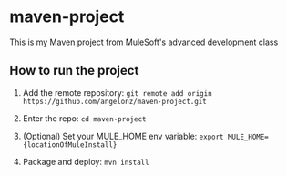 # maven-project

This is my Maven project from MuleSoft's advanced development class

## How to run the project

1. Add the remote repository: `git remote add origin https://github.com/angelonz/maven-project.git`

2. Enter the repo: `cd maven-project`

3. (Optional) Set your MULE_HOME env variable: `export MULE_HOME={locationOfMuleInstall}`

4. Package and deploy: `mvn install`